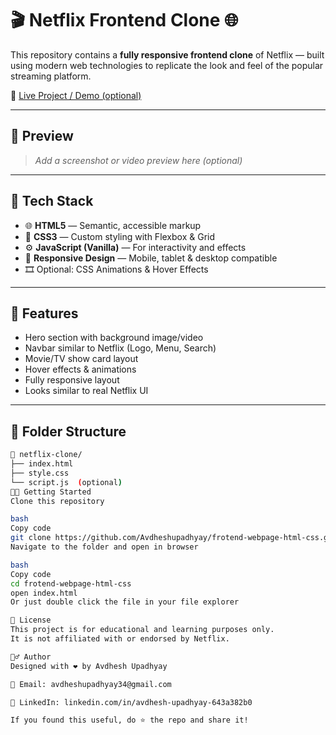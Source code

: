 # 🎬 Netflix Frontend Clone 🌐

This repository contains a **fully responsive frontend clone** of Netflix — built using modern web technologies to replicate the look and feel of the popular streaming platform.

🔗 [Live Project / Demo (optional)](https://github.com/Avdheshupadhyay/frotend-webpage-html-css)

---

## 📸 Preview

> _Add a screenshot or video preview here (optional)_

---

## 🧰 Tech Stack

- 🌐 **HTML5** — Semantic, accessible markup  
- 🎨 **CSS3** — Custom styling with Flexbox & Grid  
- ⚙️ **JavaScript (Vanilla)** — For interactivity and effects  
- 📱 **Responsive Design** — Mobile, tablet & desktop compatible  
- 🎞️ Optional: CSS Animations & Hover Effects

---

## 🚀 Features

- Hero section with background image/video  
- Navbar similar to Netflix (Logo, Menu, Search)  
- Movie/TV show card layout  
- Hover effects & animations  
- Fully responsive layout  
- Looks similar to real Netflix UI

---

## 📂 Folder Structure

```bash
📁 netflix-clone/
├── index.html
├── style.css
└── script.js  (optional)
🧑‍💻 Getting Started
Clone this repository

bash
Copy code
git clone https://github.com/Avdheshupadhyay/frotend-webpage-html-css.git
Navigate to the folder and open in browser

bash
Copy code
cd frotend-webpage-html-css
open index.html
Or just double click the file in your file explorer

📄 License
This project is for educational and learning purposes only.
It is not affiliated with or endorsed by Netflix.

🙋‍♂️ Author
Designed with ❤️ by Avdhesh Upadhyay

📧 Email: avdheshupadhyay34@gmail.com

🔗 LinkedIn: linkedin.com/in/avdhesh-upadhyay-643a382b0

If you found this useful, do ⭐ the repo and share it!
